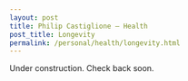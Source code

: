 ```yaml
---
layout: post
title: Philip Castiglione – Health
post_title: Longevity
permalink: /personal/health/longevity.html
---
```


Under construction. Check back soon.
